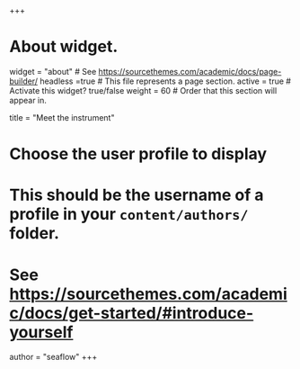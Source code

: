 +++
# About widget.
widget = "about"  # See https://sourcethemes.com/academic/docs/page-builder/
headless =true # This file represents a page section.
active = true  # Activate this widget? true/false
weight = 60  # Order that this section will appear in.

title = "Meet the instrument"

# Choose the user profile to display
# This should be the username of a profile in your `content/authors/` folder.
# See https://sourcethemes.com/academic/docs/get-started/#introduce-yourself
author = "seaflow"
+++
